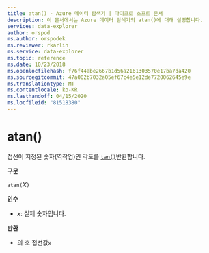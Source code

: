 ```yaml
---
title: atan() - Azure 데이터 탐색기 | 마이크로 소프트 문서
description: 이 문서에서는 Azure 데이터 탐색기의 atan()에 대해 설명합니다.
services: data-explorer
author: orspod
ms.author: orspodek
ms.reviewer: rkarlin
ms.service: data-explorer
ms.topic: reference
ms.date: 10/23/2018
ms.openlocfilehash: f76f44abe2667b1d56a2161303570e17ba7da420
ms.sourcegitcommit: 47a002b7032a05ef67c4e5e12de7720062645e9e
ms.translationtype: MT
ms.contentlocale: ko-KR
ms.lasthandoff: 04/15/2020
ms.locfileid: "81518380"
---
```

# <a name="atan"></a>atan()

접선이 지정된 숫자(역작업)인 각도를 [`tan()`](tanfunction.md)반환합니다.

**구문**

`atan(`*Ⅹ*`)`

**인수**

* *x*: 실제 숫자입니다.

**반환**

* 의 호 접선값`x`